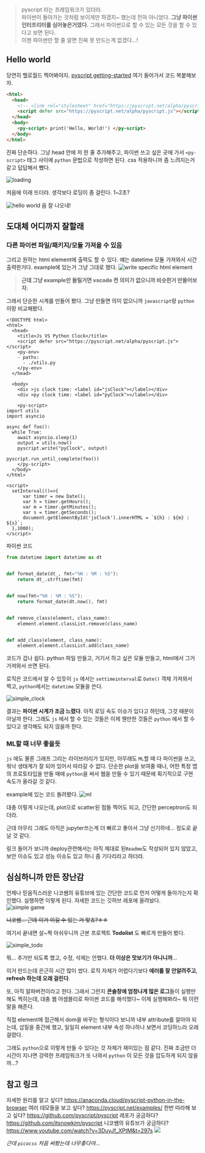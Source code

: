 > pyscript 라는 프레임워크가 있더라.<br>
파이썬이 돌아가는 것처럼 보이게만 하겠지~ 했는데 전혀 아니었다. 
**그냥 파이썬 인터프리터를 심어놓은거였다.**
그래서 파이썬으로 할 수 있는 모든 것을 할 수 있다고 보면 된다.<br>
이젠 파이썬만 할 줄 알면 진짜 못 만드는게 없겠다...!


## Hello world

당연히 헬로월드 찍어봐야지.
[pyscript getting-started](https://github.com/pyscript/pyscript/blob/main/docs/tutorials/getting-started.md)
여기 들어가서 코드 복붙해보자.
```html
<html>
  <head>
    <!-- <link rel="stylesheet" href="https://pyscript.net/alpha/pyscript.css" /> -->
    <script defer src="https://pyscript.net/alpha/pyscript.js"></script>
  </head>
  <body>
    <py-script> print('Hello, World!') </py-script> 
  </body>
</html>
```
진짜 단순하다. 그냥 head 안에 저 한 줄 추가해주고,
파이썬 쓰고 싶은 곳에 가서 `<py-script>` 태그 사이에 `python` 문법으로 작성하면 된다.
css 적용하니까 좀 느려지는거같고 답답해서 뺐다.

![loading](https://velog.velcdn.com/images/n0wkim/post/911e0fdc-2ceb-4047-b45f-390e05d0900b/image.png)

처음에 이래 뜨더라. 생각보다 로딩이 좀 걸린다. 1~2초?

![hello world](https://velog.velcdn.com/images/n0wkim/post/64056f15-e06c-406e-860a-81e42b63dd33/image.png)
음 잘 나오네!

## 도대체 어디까지 잘할래

### 다른 파이썬 파일/패키지/모듈 가져올 수 있음

그리고 원하는 html element에 출력도 할 수 있다.
얘는 datetime 모듈 가져와서 시간 출력한거다. example에 있는거 그냥 그대로 했다.
![write specific html element](https://velog.velcdn.com/images/n0wkim/post/0a197940-15cb-4e9c-ace9-a6af2ea1779e/image.png)


> **근데 그냥 example만 돌릴거면 vscode 켠 의미가 없으니까 비슷한거 만들어보자.**

그래서 단순한 시계를 만들어 봤다. 그냥 만들면 의미 없으니까 `javascript`랑 `python` 이랑 비교해봤다.
```
<!DOCTYPE html>
<html>
  <head>
    <title>Js VS Python Clock</title>
    <script defer src="https://pyscript.net/alpha/pyscript.js"></script>
    <py-env>
    - paths:
      - ./utils.py
    </py-env>
  </head>

  <body>
    <div >js clock time: <label id="jsClock"></label></div>
    <div >py clock time: <label id="pyClock"></label></div>

    <py-script>
import utils
import asyncio

async def foo():
  while True:
    await asyncio.sleep(1)
    output = utils.now()
    pyscript.write("pyClock", output)

pyscript.run_until_complete(foo())
    </py-script>
  </body>
</html>

<script>
  setInterval(()=>{
      var timer = new Date();
      var h = timer.getHours();
      var m = timer.getMinutes();
      var s = timer.getSeconds();
      document.getElementById('jsClock').innerHTML = `${h} : ${m} : ${s}`;
  },1000);
</script>
```

파이썬 코드

```python
from datetime import datetime as dt


def format_date(dt_, fmt="%H : %M : %S"):
    return dt_.strftime(fmt)


def now(fmt="%H : %M : %S"):
    return format_date(dt.now(), fmt)


def remove_class(element, class_name):
    element.element.classList.remove(class_name)


def add_class(element, class_name):
    element.element.classList.add(class_name)
```

코드가 겁나 쉽다. python 파일 만들고, 거기서 하고 싶은 모듈 만들고, html에서 그거 가져와서 쓰면 된다.

로직은 코드에서 알 수 있듯이 `js` 에서는 `settimeinterval`로 `Date()` 객체 가져와서 찍고, `python`에서는 `datetime` 모듈을 쓴다.

![simple_clock](https://velog.velcdn.com/images/n0wkim/post/2ac9d203-1136-4d9b-85ac-e10f3d93020a/image.gif)

결과는 **파이썬 시계가 조금 느렸다**. 아직 로딩 속도 이슈가 있다고 하던데, 그것 때문이 아닐까 한다. 그래도 `js` 에서 할 수 있는 것들은 이제 웬만한 것들은 `python` 에서 할 수 있다고 생각해도 되지 않을까 한다.

### ML할 때 너무 좋을듯

`js` 에도 물론 그래프 그리는 라이브러리가 있지만, 아무래도 `ML`할 때 다 파이썬을 쓰고, 워낙 생태계가 잘 되어 있어서 따라갈 수 없다. 단순한 plot을 보여줄 때나, 어떤 특정 앱의 프로토타입을 만들 때에 `python`을 써서 웹을 만들 수 있기 때문에 획기적으로 구현 속도가 올라갈 것 같다.

example에 있는 코드 돌려봤다.
![ml](https://velog.velcdn.com/images/n0wkim/post/586d787a-f84b-48a8-a3ed-02e9bafa1f1d/image.png)

대충 이렇게 나오는데, plot으로 scatter된 점들 찍어도 되고, 간단한 perceptron도 되더라.

근데 아무리 그래도 아직은 jupyter쓰는게 더 빠르고 좋아서 그냥 신기하네... 정도로 끝날 것 같다.

링크 들어가 보니까 deploy관련해서는 아직 제대로 된`Readme`도 작성되어 있지 않았고, 보안 이슈도 있고 성능 이슈도 있고 하니 좀 기다리라고 하더라. 

## 심심하니까 만든 장난감

언제나 믿음직스러운 니코쌤의 유튜브에 있는 간단한 코드로 먼저 어떻게 돌아가는지 확인했다. 실행하면 이렇게 된다. 자세한 코드는 깃허브 레포에 올려놨다. 
![simple game](https://velog.velcdn.com/images/n0wkim/post/099610f2-d2af-4f4b-9af2-56e0a31d4e4c/image.gif)

~~니코쌤... 근데 이거 이길 수 있는 거 맞죠?ㅎㅎ~~

여기서 끝내면 살~짝 아쉬우니까 근본 프로젝트 **Todolist** 도 빠르게 만들어 봤다.

![simple_todo](https://velog.velcdn.com/images/n0wkim/post/c5dd25ae-61f4-4b19-ba77-8e256dcd95d5/image.gif)

뭐... 추가만 되도록 했고, 수정, 삭제는 안했다. **더 이상은 맛보기가 아니니까**...

이거 만드는데 은근히 시간 많이 썼다. 로직 자체가 어렵다기보다 **에러를 잘 안알려주고**, **refresh 하는데 오래 걸린다**.

또, 아직 알파버전이라고 한다. 그래서 그런지 **콘솔창에 엄청나게 많은 로그**들이 실행만 해도 찍히는데, 대충 웹 어셈블리로 파이썬 코드를 해석했다~ 이제 실행해봐라~ 뭐 이런 말을 해준다.

직접 element에 접근해서 dom을 바꾸는 형식이다 보니까 내부 attribute를 알아야 되는데, 삽질을 중간에 했고, 일일히 element 내부 속성 하나하나 보면서 코딩하느라 오래 걸렸다.

> 
그래도 `python`으로 이렇게 만들 수 있다는 것 자체가 재미있는 점 같다.
진짜 조금만 더 시간이 지나면 강력한 프레임워크가 또 나와서 `python` 이 모든 것을 압도하게 되지 않을까...?

## 참고 링크

> 
자세한 원리를 알고 싶다?
https://anaconda.cloud/pyscript-python-in-the-browser
여러 데모들을 보고 싶다?
https://pyscript.net/examples/
한번 따라해 보고 싶다?
https://github.com/pyscript/pyscript
레포가 궁금하다?
https://github.com/itsnowkim/pyscript
니코쌤의 유튜브가 궁금하다?
https://www.youtube.com/watch?v=3DuyJf_XPtM&t=297s
![](https://velog.velcdn.com/images/n0wkim/post/e62e5802-c938-48d2-b91a-a0b0285e7575/image.png)

_근데 `picocss` 처음 써봤는데 너무좋다야..._
